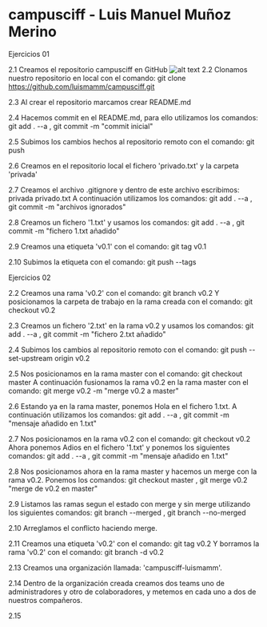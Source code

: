 # campusciff - Luis Manuel Muñoz Merino



Ejercicios 01


2.1 Creamos el repositorio campusciff en GitHub
![alt text](https://github.com/luismamm/campusciff/blob/master/capturas/1.png)
2.2 Clonamos nuestro repositorio en local con el comando: 
git clone https://github.com/luismamm/campusciff.git

2.3 Al crear el repositorio marcamos crear README.md

2.4 Hacemos commit en el README.md, para ello utilizamos los comandos:
git add . --a , git commit -m "commit inicial"

2.5 Subimos los cambios hechos al repositorio remoto con el comando:
git push

2.6 Creamos en el repositorio local el fichero 'privado.txt' y la carpeta
'privada'

2.7 Creamos el archivo .gitignore y dentro de este archivo escribimos:
privada
privado.txt
A continuación utilizamos los comandos: git add . --a , 
git commit -m "archivos ignorados"

2.8 Creamos un fichero '1.txt' y usamos los comandos:
git add . --a , git commit -m "fichero 1.txt añadido"

2.9 Creamos una etiqueta 'v0.1' con el comando: git tag v0.1

2.10 Subimos la etiqueta con el comando: git push --tags



Ejercicios 02


2.2 Creamos una rama 'v0.2' con el comando: git branch v0.2
Y posicionamos la carpeta de trabajo en la rama creada con el comando:
git checkout v0.2

2.3 Creamos un fichero '2.txt' en la rama v0.2 y usamos los comandos:
git add . --a , git commit -m "fichero 2.txt añadido"

2.4 Subimos los cambios al repositorio remoto con el comando:
git push --set-upstream origin v0.2

2.5 Nos posicionamos en la rama master con el comando: git checkout master
A continuación fusionamos la rama v0.2 en la rama master con el comando:
git merge v0.2 -m "merge v0.2 a master"

2.6 Estando ya en la rama master, ponemos Hola en el fichero 1.txt.
A continuación utilizamos los comandos: git add . --a , 
git commit -m "mensaje añadido en 1.txt"

2.7 Nos posicionamos en la rama v0.2 con el comando: git checkout v0.2
Ahora ponemos Adios en el fichero '1.txt' y ponemos los siguientes
comandos: git add . --a , git commit -m "mensaje añadido en 1.txt"

2.8 Nos posicionamos ahora en la rama master y hacemos un merge con 
la rama v0.2. Ponemos los comandos: git checkout master , 
git merge v0.2 "merge de v0.2 en master"

2.9 Listamos las ramas segun el estado con merge y sin merge 
utilizando los siguientes comandos: git branch --merged , 
git branch --no-merged

2.10 Arreglamos el conflicto haciendo merge.

2.11 Creamos una etiqueta 'v0.2' con el comando: git tag v0.2
Y borramos la rama 'v0.2' con el comando: git branch -d v0.2

2.13 Creamos una organización llamada: 'campusciff-luismamm'.

2.14 Dentro de la organización creada creamos dos teams uno de 
administradores y otro de colaboradores, y metemos en cada uno a dos
de nuestros compañeros.

2.15 
